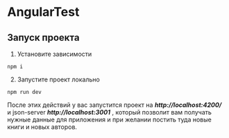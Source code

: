 # AngularTest

## Запуск проекта

1. Установите зависимости 
```
npm i
```

2. Запустите проект локально
```
npm run dev
```

После этих действий у вас запустится проект на ___http://localhost:4200/___   и   json-server ___http://localhost:3001___ , который позволит вам получать нужные данные для приложения и при желании постить туда новые книги и новых авторов.